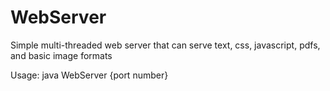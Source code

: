 # WebServer
Simple multi-threaded web server that can serve text, css, javascript, pdfs, and basic image formats

Usage:
java WebServer {port number}
